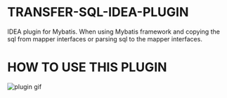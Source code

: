 # TRANSFER-SQL-IDEA-PLUGIN
IDEA plugin for Mybatis.
When using Mybatis framework and copying the sql from mapper interfaces or parsing sql to the mapper interfaces.

# HOW TO USE THIS PLUGIN

![plugin gif](./gif/transfer-sql-idea-plugin.gif)

